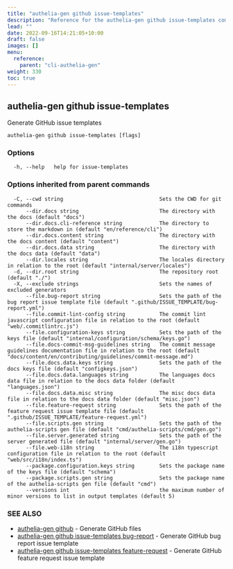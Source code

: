 ```yaml
---
title: "authelia-gen github issue-templates"
description: "Reference for the authelia-gen github issue-templates command."
lead: ""
date: 2022-09-16T14:21:05+10:00
draft: false
images: []
menu:
  reference:
    parent: "cli-authelia-gen"
weight: 330
toc: true
---
```


## authelia-gen github issue-templates

Generate GitHub issue templates

```
authelia-gen github issue-templates [flags]
```

### Options

```
  -h, --help   help for issue-templates
```

### Options inherited from parent commands

```
  -C, --cwd string                               Sets the CWD for git commands
      --dir.docs string                          The directory with the docs (default "docs")
      --dir.docs.cli-reference string            The directory to store the markdown in (default "en/reference/cli")
      --dir.docs.content string                  The directory with the docs content (default "content")
      --dir.docs.data string                     The directory with the docs data (default "data")
      --dir.locales string                       The locales directory in relation to the root (default "internal/server/locales")
  -d, --dir.root string                          The repository root (default "./")
  -X, --exclude strings                          Sets the names of excluded generators
      --file.bug-report string                   Sets the path of the bug report issue template file (default ".github/ISSUE_TEMPLATE/bug-report.yml")
      --file.commit-lint-config string           The commit lint javascript configuration file in relation to the root (default "web/.commitlintrc.js")
      --file.configuration-keys string           Sets the path of the keys file (default "internal/configuration/schema/keys.go")
      --file.docs-commit-msg-guidelines string   The commit message guidelines documentation file in relation to the root (default "docs/content/en/contributing/guidelines/commit-message.md")
      --file.docs.data.keys string               Sets the path of the docs keys file (default "configkeys.json")
      --file.docs.data.languages string          The languages docs data file in relation to the docs data folder (default "languages.json")
      --file.docs.data.misc string               The misc docs data file in relation to the docs data folder (default "misc.json")
      --file.feature-request string              Sets the path of the feature request issue template file (default ".github/ISSUE_TEMPLATE/feature-request.yml")
      --file.scripts.gen string                  Sets the path of the authelia-scripts gen file (default "cmd/authelia-scripts/cmd/gen.go")
      --file.server.generated string             Sets the path of the server generated file (default "internal/server/gen.go")
      --file.web-i18n string                     The i18n typescript configuration file in relation to the root (default "web/src/i18n/index.ts")
      --package.configuration.keys string        Sets the package name of the keys file (default "schema")
      --package.scripts.gen string               Sets the package name of the authelia-scripts gen file (default "cmd")
      --versions int                             the maximum number of minor versions to list in output templates (default 5)
```

### SEE ALSO

* [authelia-gen github](authelia-gen_github.md)	 - Generate GitHub files
* [authelia-gen github issue-templates bug-report](authelia-gen_github_issue-templates_bug-report.md)	 - Generate GitHub bug report issue template
* [authelia-gen github issue-templates feature-request](authelia-gen_github_issue-templates_feature-request.md)	 - Generate GitHub feature request issue template

